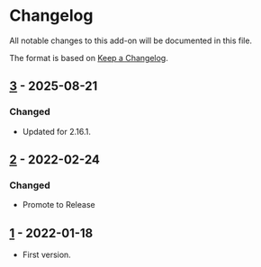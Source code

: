 # Changelog
All notable changes to this add-on will be documented in this file.

The format is based on [Keep a Changelog](https://keepachangelog.com/en/1.0.0/).

## [3] - 2025-08-21
### Changed
- Updated for 2.16.1.

## [2] - 2022-02-24

### Changed

- Promote to Release


## [1] - 2022-01-18

- First version.

[3]: https://github.com/zaproxy/zap-core-help/releases/help_ru_RU-v3
[2]: https://github.com/zaproxy/zap-core-help/releases/help_ru_RU-v2
[1]: https://github.com/zaproxy/zap-core-help/releases/help_ru_RU-v1
